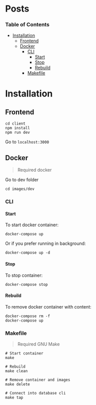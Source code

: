 # Posts
### Table of Contents
- [Installation](#installation)
  - [Frontend](#frontend)
  - [Docker](#docker)
    - [CLI](#cli)
      - [Start](#start)
      - [Stop](#stop)
      - [Rebuild](#rebuild)
    - [Makefile](#)

# Installation

## Frontend
```shell
cd client
npm install
npm run dev
```
Go to `localhost:3000`

## Docker
> Required docker

Go to dev folder
```shell
cd images/dev
```

### CLI
#### Start
To start docker container:
```shell
docker-compose up
```
Or if you prefer running in background:
```shell
docker-compose up -d
```

#### Stop
To stop container:
```shell
docker-compose stop
```

#### Rebuild 
To remove docker container with content: 
```shell
docker-compose rm -f
docker-compose up
```

### Makefile
> Required GNU Make
```shell
# Start container
make

# Rebuild
make clean

# Remove container and images
make delete

# Connect into database cli
make tap
```